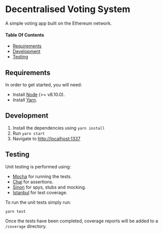 # Decentralised Voting System

A simple voting app built on the Ethereum network.

#### Table Of Contents

* [Requirements](#requirements)
* [Development](#development)
* [Testing](#testing)

## Requirements

In order to get started, you will need: 

* Install [Node](https://nodejs.org) (>= v8.10.0).
* Install [Yarn](https://yarnpkg.com).

## Development

1. Install the dependencies using `yarn install`
2. Run `yarn start`
3. Navigate to [http://localhost:1337](http://localhost:1337)

## Testing

Unit testing is performed using:

* [Mocha](https://mochajs.org/) for running the tests.
* [Chai](http://chaijs.com/) for assertions.
* [Sinon](http://sinonjs.org/) for spys, stubs and mocking.
* [Istanbul](https://istanbul.js.org/) for test coverage.

To run the unit tests simply run:
```bash
yarn test
```
Once the tests have been completed, coverage reports will be added to a `/coverage` directory.
